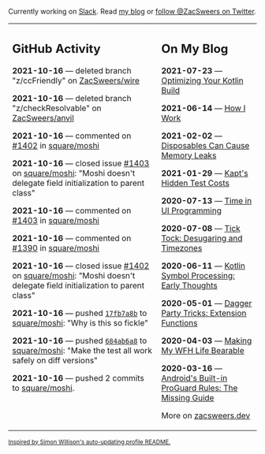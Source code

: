 Currently working on [Slack](https://slack.com/). Read [my blog](https://zacsweers.dev/) or [follow @ZacSweers on Twitter](https://twitter.com/ZacSweers).

<table><tr><td valign="top" width="60%">

## GitHub Activity
<!-- githubActivity starts -->
**2021-10-16** — deleted branch "z/ccFriendly" on [ZacSweers/wire](https://api.github.com/repos/ZacSweers/wire)

**2021-10-16** — deleted branch "z/checkResolvable" on [ZacSweers/anvil](https://api.github.com/repos/ZacSweers/anvil)

**2021-10-16** — commented on [#1402](https://github.com/square/moshi/issues/1402#issuecomment-944958055) in [square/moshi](https://api.github.com/repos/square/moshi)

**2021-10-16** — closed issue [#1403](https://api.github.com/repos/square/moshi/issues/1403) on [square/moshi](https://api.github.com/repos/square/moshi): "Moshi doesn't delegate field initialization to parent class"

**2021-10-16** — commented on [#1403](https://github.com/square/moshi/issues/1403#issuecomment-944957622) in [square/moshi](https://api.github.com/repos/square/moshi)

**2021-10-16** — commented on [#1390](https://github.com/square/moshi/pull/1390#issuecomment-944953034) in [square/moshi](https://api.github.com/repos/square/moshi)

**2021-10-16** — closed issue [#1402](https://api.github.com/repos/square/moshi/issues/1402) on [square/moshi](https://api.github.com/repos/square/moshi): "Moshi doesn't delegate field initialization to parent class"

**2021-10-16** — pushed [`17fb7a8b`](https://github.com/square/moshi/commit/17fb7a8ba2f584d137c7dc5b6fa51feb9d8cdb1c) to [square/moshi](https://api.github.com/repos/square/moshi): "Why is this so fickle"

**2021-10-16** — pushed [`684ab6a8`](https://github.com/square/moshi/commit/684ab6a8a7e7443d0cd9990ea72021343113fa17) to [square/moshi](https://api.github.com/repos/square/moshi): "Make the test all work safely on diff versions"

**2021-10-16** — pushed 2 commits to [square/moshi](https://api.github.com/repos/square/moshi).
<!-- githubActivity ends -->
</td><td valign="top" width="40%">

## On My Blog
<!-- blog starts -->
**2021-07-23** — [Optimizing Your Kotlin Build](https://www.zacsweers.dev/optimizing-your-kotlin-build/)

**2021-06-14** — [How I Work](https://www.zacsweers.dev/how-i-work/)

**2021-02-02** — [Disposables Can Cause Memory Leaks](https://www.zacsweers.dev/disposables-can-cause-memory-leaks/)

**2021-01-29** — [Kapt's Hidden Test Costs](https://www.zacsweers.dev/kapts-hidden-test-costs/)

**2020-07-13** — [Time in UI Programming](https://www.zacsweers.dev/time-in-ui/)

**2020-07-08** — [Tick Tock: Desugaring and Timezones](https://www.zacsweers.dev/ticktock-desugaring-timezones/)

**2020-06-11** — [Kotlin Symbol Processing: Early Thoughts](https://www.zacsweers.dev/kotlin-symbol-processor-early-thoughts/)

**2020-05-01** — [Dagger Party Tricks: Extension Functions](https://www.zacsweers.dev/dagger-party-tricks-extension-functions/)

**2020-04-03** — [Making My WFH Life Bearable](https://www.zacsweers.dev/making-wfh-life-bearable/)

**2020-03-16** — [Android's Built-in ProGuard Rules: The Missing Guide](https://www.zacsweers.dev/android-proguard-rules/)
<!-- blog ends -->
More on [zacsweers.dev](https://zacsweers.dev/)
</td></tr></table>

<sub><a href="https://simonwillison.net/2020/Jul/10/self-updating-profile-readme/">Inspired by Simon Willison's auto-updating profile README.</a></sub>